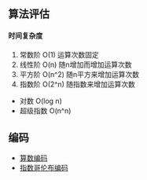 

## 算法评估



#### 时间复杂度

1. 常数阶 O(1) 运算次数固定
2. 线性阶 O(n) 随n增加而增加运算次数
3. 平方阶 O(n^2) 随n平方来增加运算次数
4. 指数阶 O(2^n) 随指数来增加运算次数

- 对数 O(log n) 
- 超级指数 O(n^n)



## 编码

  * [算数编码](Algo/Arithmetic-coding.md)
  * [指数哥伦布编码](Algo/Exp-Golomb-coding.md)